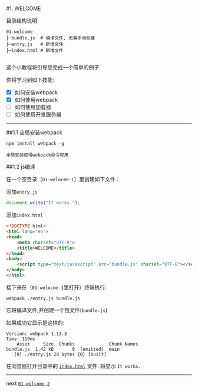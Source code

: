 #1. WELCOME

目录结构说明

```
01-welcome
├─bundle.js  # 编译文件, 无需手动创建
├─entry.js   # 新增文件
├─index.html # 新增文件
    
```

这个小教程将引导您完成一个简单的例子

你将学习到如下技能:
* [x] 如何安装webpack
* [x] 如何使用webpack
* [ ] 如何使用加载器
* [ ] 如何使用开发服务器

---------------------------------------

##1.1 全局安装webpack

```shell
npm install webpack -g
```
    全局安装使得webpack命令可用

##1.2 js编译

在一个空目录（`01-welocme-1`）里创建如下文件：

添加`entry.js`

```js
document.write("It works.");
```

添加`index.html`

```html
<!DOCTYPE html>
<html lang="en">
<head>
    <meta charset="UTF-8">
    <title>WELCOME</title>
</head>
<body>
    <script type="text/javascript" src="bundle.js" charset="UTF-8"></script>
</body>
</html>    
``` 
接下来在（`01-welocme-1`里打开）终端执行:

```shell
webpack ./entry.js bundle.js
```

它将编译文件,并创建一个包文件(`bundle.js`)

如果成功它显示是这样的:

```shell
Version: webpack 1.13.3
Time: 119ms
    Asset     Size  Chunks             Chunk Names
bundle.js  1.42 kB       0  [emitted]  main
   [0] ./entry.js 28 bytes {0} [built]
```

在浏览器打开目录中的 [`index.html`](https://cestr.github.io/webpack-tutorials/01-welcome-1/ "这是一个例子") 文件. 将显示 `It works.`

---------------

next [`01-welcome-2`](/01-welcome-2 "welcome")
